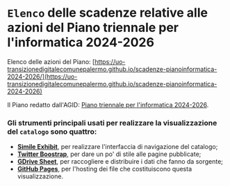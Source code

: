 # `Elenco` delle scadenze relative alle azioni del Piano triennale per l'informatica 2024-2026

Elenco delle azioni del Piano: [https://uo-transizionedigitalecomunepalermo.github.io/scadenze-pianoinformatica-2024-2026/](https://uo-transizionedigitalecomunepalermo.github.io/scadenze-pianoinformatica-2024-2026)

Il Piano redatto dall'AGID: [Piano triennale per l'informatica 2024-2026](https://docs.italia.it/italia/piano-triennale-ict/pianotriennale-ict-doc/it/2024-2026/index.html).

### Gli strumenti principali usati per realizzare la visualizzazione del `catalogo` sono quattro:
- [**Simile Exhibit**](http://www.simile-widgets.org/exhibit3/), per realizzare l'interfaccia di navigazione del catalogo;
- [**Twitter Boostrap**](http://getbootstrap.com/), per dare un po' di stile alle pagine pubblicate;
- [**GDrive Sheet**](https://www.google.com/sheets/about/), per raccogliere e distribuire i dati che fanno da sorgente;
- [**GitHub Pages**](https://pages.github.com/), per l'hosting dei file che costituiscono questa visualizzazione.
